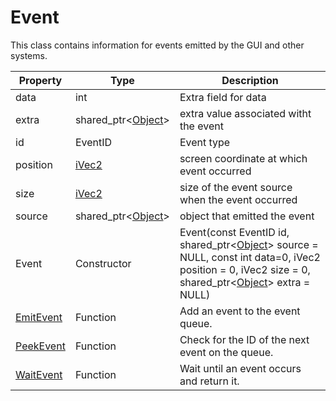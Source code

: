 # Event #

This class contains information for events emitted by the GUI and other systems.

| Property | Type | Description |
|-----|-----|-----|
| data | int | Extra field for data |
| extra | shared_ptr<[Object](Object.md)\> | extra value associated witht the event |
| id | EventID | Event type |
| position | [iVec2](iVec2.md) | screen coordinate at which event occurred |
| size | [iVec2](iVec2.md) | size of the event source when the event occurred |
| source | shared_ptr<[Object](Object.md)\> | object that emitted the event |
| Event | Constructor | Event(const EventID id, shared_ptr<[Object](Object.md)\> source = NULL, const int data=0, iVec2 position = 0, iVec2 size = 0, shared_ptr<[Object](Object.md)\> extra = NULL) |
| [EmitEvent](EmitEvent.md) | Function | Add an event to the event queue. |
| [PeekEvent](PeekEvent.md) | Function | Check for the ID of the next event on the queue. |
| [WaitEvent](WaitEvent.md) | Function | Wait until an event occurs and return it. |
